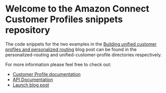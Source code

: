 # Welcome to the Amazon Connect Customer Profiles snippets repository

The code snippets for the two examples in the [Building unified customer profiles and personalized routing](https://aws.amazon.com/blogs/contact-center/building-unified-customer-profiles-with-amazon-connect/) blog post can be found in the personalized-routing and unified-customer-profile directories respectively.

For more information please feel free to check out:
  - [Customer Profile documentation](https://docs.aws.amazon.com/connect/latest/adminguide/customer-profiles.html)
  - [API Documentation ](https://docs.aws.amazon.com/customerprofiles/latest/APIReference/Welcome.html)
  - [Launch blog post](https://aws.amazon.com/blogs/contact-center/amazon-connect-customer-profiles/)
